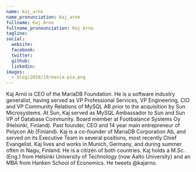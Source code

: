 ```yaml
---
name: kaj_arno
name_pronunciation: kaj_arno
fullname: Kaj Arno
fullname_pronounciation: Kaj Arno
tagline: 
social:
  website: 
  facebook:
  twitter: 
  github: 
  linkedin: 
images:
  - blog/2020/10/maxia-pix.png
---
```


Kaj Arnö is CEO of the MariaDB Foundation. He is a software industry generalist, having served as VP Professional Services, VP Engineering, CIO and VP Community Relations of MySQL AB prior to the acquisition by Sun Microsystems. At Sun, Kaj served as MySQL Ambassador to Sun and Sun VP of Database Community. Board member at Footbalance Systems Oy (Helsinki, Finland). Past founder, CEO and 14 year main entrepreneur of Polycon Ab (Finland). Kaj is a co-founder of MariaDB Corporation Ab, and served on its Executive Team in several positions, most recently Chief Evangelist. Kaj lives and works in Munich, Germany, and during summer often in Nagu, Finland. He is a citizen of both countries. Kaj holds a M.Sc. (Eng.) from Helsinki University of Technology (now Aalto University) and an MBA from Hanken School of Economics. He tweets @kajarno.